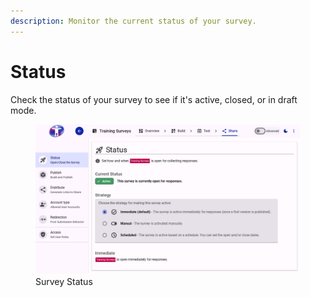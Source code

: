 ```yaml
---
description: Monitor the current status of your survey.
---
```


# Status

Check the status of your survey to see if it's active, closed, or in draft mode.

<figure><img src="./assets/share-status.png" alt="Survey Status"><figcaption>Survey Status</figcaption></figure>
